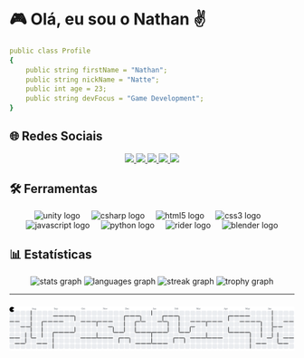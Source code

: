 # 🎮 Olá, eu sou o Nathan ✌️

```yaml
public class Profile
{
    public string firstName = "Nathan";
    public string nickName = "Natte";
    public int age = 23;
    public string devFocus = "Game Development";
}
```
## 🌐 Redes Sociais

<div align="center">
  <a href="https://www.instagram.com/Natteenss/">
    <img src="https://img.shields.io/badge/Instagram-White?style=for-the-badge&logo=Instagram&labelColor=black&color=%239133a6" />
  </a>
  <a href="https://www.youtube.com/channel/UC7nfGqB5H_qKciKJwGScinw">
    <img src="https://img.shields.io/badge/Youtube-White?style=for-the-badge&logo=youtube&labelColor=black&color=%23a63333" />
  </a>
  <a href="https://bsky.app/profile/natteenss.bsky.social">
    <img src="https://img.shields.io/badge/bluesky-White?style=for-the-badge&logo=bluesky&logoColor=white&labelColor=black&color=%2333a2a6" />
  </a>
  <a href="https://www.twitch.tv/natteens">
    <img src="https://img.shields.io/badge/twitch-White?style=for-the-badge&logo=twitch&logoColor=white&labelColor=black&color=%237e33a6" />
  </a>
  <a href="https://natteens.itch.io">
    <img src="https://img.shields.io/badge/itch.io-White?style=for-the-badge&logo=itch.io&logoColor=white&labelColor=black&color=%23a64c33" />
  </a>
</div>

## 🛠️ Ferramentas

<div align="center">
  <img src="https://cdn.jsdelivr.net/gh/devicons/devicon/icons/unity/unity-original.svg" height="40" alt="unity logo"  />
  <img width="12" />
  <img src="https://cdn.jsdelivr.net/gh/devicons/devicon/icons/csharp/csharp-original.svg" height="40" alt="csharp logo"  />
  <img width="12" />
  <img src="https://cdn.jsdelivr.net/gh/devicons/devicon/icons/html5/html5-original.svg" height="40" alt="html5 logo"  />
  <img width="12" />
  <img src="https://cdn.jsdelivr.net/gh/devicons/devicon/icons/css3/css3-original.svg" height="40" alt="css3 logo"  />
  <img width="12" />
  <img src="https://cdn.jsdelivr.net/gh/devicons/devicon/icons/javascript/javascript-original.svg" height="40" alt="javascript logo"  />
  <img width="12" />
  <img src="https://cdn.jsdelivr.net/gh/devicons/devicon/icons/python/python-original.svg" height="40" alt="python logo"  />
  <img width="12" />
  <img src="https://cdn.jsdelivr.net/gh/devicons/devicon/icons/rider/rider-original.svg" height="40" alt="rider logo"  />
  <img width="12" />
  <img src="https://cdn.jsdelivr.net/gh/devicons/devicon/icons/blender/blender-original.svg" height="40" alt="blender logo"  />
</div>

## 📊 Estatísticas

<div align="center">
  <img src="https://github-readme-stats.vercel.app/api?username=Natteens&hide_title=false&hide_rank=false&show_icons=true&include_all_commits=true&count_private=true&disable_animations=false&theme=dracula&locale=en&hide_border=false&order=1" height="150" alt="stats graph"  />
  <img src="https://github-readme-stats.vercel.app/api/top-langs?username=Natteens&locale=en&hide_title=false&layout=compact&card_width=320&langs_count=5&theme=dracula&hide_border=false&order=2" height="150" alt="languages graph"  />
  <img src="https://streak-stats.demolab.com?user=Natteens&locale=en&mode=daily&theme=dracula&hide_border=false&border_radius=5&order=3" height="150" alt="streak graph"  />
  <img src="https://github-profile-trophy.vercel.app?username=Natteens&theme=dracula&column=-1&row=1&margin-w=8&margin-h=8&no-bg=false&no-frame=false&order=4" height="150" alt="trophy graph"  />
</div>

---

###

<picture>
  <source media="(prefers-color-scheme: dark)" srcset="https://raw.githubusercontent.com/Natteens/Natteens/output/pacman-contribution-graph-dark.svg">
  <source media="(prefers-color-scheme: light)" srcset="https://raw.githubusercontent.com/Natteens/Natteens/output/pacman-contribution-graph.svg">
  <img alt="pacman contribution graph" src="https://raw.githubusercontent.com/Natteens/Natteens/output/pacman-contribution-graph.svg">
</picture>

###
